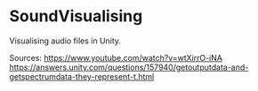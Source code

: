 # SoundVisualising
Visualising audio files in Unity.

Sources:
https://www.youtube.com/watch?v=wtXirrO-iNA
https://answers.unity.com/questions/157940/getoutputdata-and-getspectrumdata-they-represent-t.html